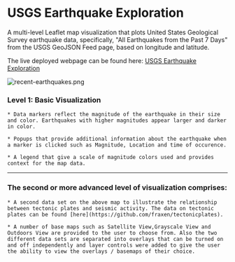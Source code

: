 # USGS Earthquake Exploration

A multi-level Leaflet map visualization that plots United States Geological Survey earthquake data, specifically, "All Earthquakes from the Past 7 Days" from the USGS GeoJSON Feed page, based on longitude and latitude.

The live deployed webpage can be found here: [USGS Earthquake Exploration](https://zenacar.github.io/USGS-Earthquake-Exploration/)

![recent-earthquakes.png](images/recent-earthquakes.png)

### Level 1: Basic Visualization


	* Data markers reflect the magnitude of the earthquake in their size and color. Earthquakes with higher magnitudes appear larger and darker in color.

	* Popups that provide additional information about the earthquake when a marker is clicked such as Magnitude, Location and time of occurence.

	* A legend that give a scale of magnitude colors used and provides context for the map data.

- - -

### The second or more advanced level of visualization comprises:

	* A second data set on the above map to illustrate the relationship between tectonic plates and seismic activity. The data on tectonic plates can be found [here](https://github.com/fraxen/tectonicplates).

	* A number of base maps such as Satellite View,Grayscale View and Outdoors View are provided to the user to choose from. Also the two different data sets are separated into overlays that can be turned on and off independently and layer controls were added to give the user the ability to view the overlays / basemaps of their choice.




